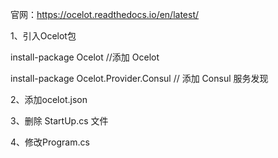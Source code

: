 ﻿官网：https://ocelot.readthedocs.io/en/latest/

1、引入Ocelot包

install-package Ocelot  //添加 Ocelot 

install-package Ocelot.Provider.Consul // 添加 Consul 服务发现

2、添加ocelot.json


3、删除 StartUp.cs 文件

4、修改Program.cs

